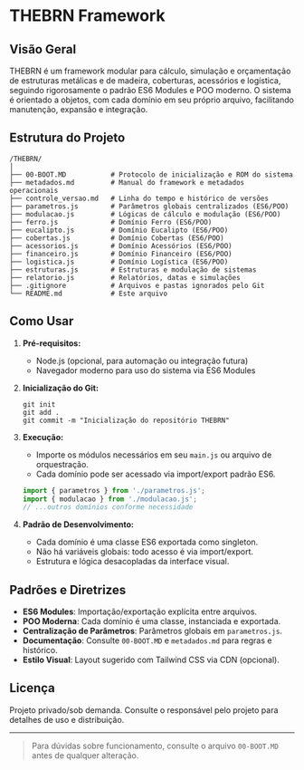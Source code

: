 # THEBRN Framework

## Visão Geral

THEBRN é um framework modular para cálculo, simulação e orçamentação de estruturas metálicas e de madeira, coberturas, acessórios e logística, seguindo rigorosamente o padrão ES6 Modules e POO moderno. O sistema é orientado a objetos, com cada domínio em seu próprio arquivo, facilitando manutenção, expansão e integração.

## Estrutura do Projeto

```
/THEBRN/
│
├── 00-BOOT.MD           # Protocolo de inicialização e ROM do sistema
├── metadados.md         # Manual do framework e metadados operacionais
├── controle_versao.md   # Linha do tempo e histórico de versões
├── parametros.js        # Parâmetros globais centralizados (ES6/POO)
├── modulacao.js         # Lógicas de cálculo e modulação (ES6/POO)
├── ferro.js             # Domínio Ferro (ES6/POO)
├── eucalipto.js         # Domínio Eucalipto (ES6/POO)
├── cobertas.js          # Domínio Cobertas (ES6/POO)
├── acessorios.js        # Domínio Acessórios (ES6/POO)
├── financeiro.js        # Domínio Financeiro (ES6/POO)
├── logistica.js         # Domínio Logística (ES6/POO)
├── estruturas.js        # Estruturas e modulação de sistemas
├── relatorio.js         # Relatórios, datas e simulações
├── .gitignore           # Arquivos e pastas ignorados pelo Git
└── README.md            # Este arquivo
```

## Como Usar

1. **Pré-requisitos:**  
   - Node.js (opcional, para automação ou integração futura)
   - Navegador moderno para uso do sistema via ES6 Modules

2. **Inicialização do Git:**  
   ```
   git init
   git add .
   git commit -m "Inicialização do repositório THEBRN"
   ```

3. **Execução:**  
   - Importe os módulos necessários em seu `main.js` ou arquivo de orquestração.
   - Cada domínio pode ser acessado via import/export padrão ES6.

   ```js
   import { parametros } from './parametros.js';
   import { modulacao } from './modulacao.js';
   // ...outros domínios conforme necessidade
   ```

4. **Padrão de Desenvolvimento:**  
   - Cada domínio é uma classe ES6 exportada como singleton.
   - Não há variáveis globais: todo acesso é via import/export.
   - Estrutura e lógica desacopladas da interface visual.

## Padrões e Diretrizes

- **ES6 Modules**: Importação/exportação explícita entre arquivos.
- **POO Moderna**: Cada domínio é uma classe, instanciada e exportada.
- **Centralização de Parâmetros**: Parâmetros globais em `parametros.js`.
- **Documentação**: Consulte `00-BOOT.MD` e `metadados.md` para regras e histórico.
- **Estilo Visual**: Layout sugerido com Tailwind CSS via CDN (opcional).

## Licença

Projeto privado/sob demanda. Consulte o responsável pelo projeto para detalhes de uso e distribuição.

---

> Para dúvidas sobre funcionamento, consulte o arquivo `00-BOOT.MD` antes de qualquer alteração.
